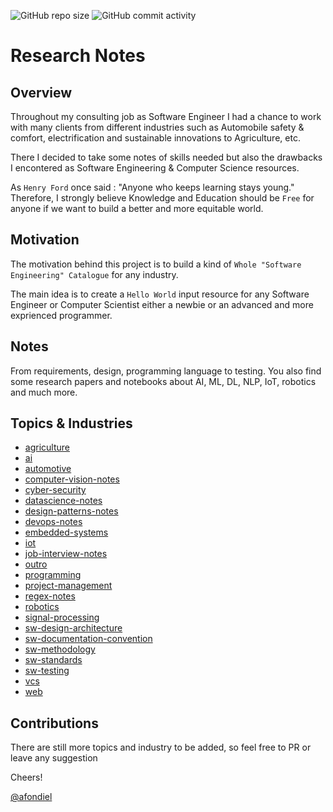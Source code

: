 ![GitHub repo size](https://img.shields.io/github/repo-size/afondiel/research-notes) ![GitHub commit activity](https://img.shields.io/github/commit-activity/m/afondiel/research-notes) 
# Research Notes

## Overview

Throughout my consulting job as Software Engineer I had a chance to work with many clients from different industries such as Automobile safety & comfort, electrification and sustainable innovations to Agriculture, etc. 

There I decided to take some notes of skills needed but also the drawbacks I encontered as Software Engineering & Computer Science resources. 

As `Henry Ford` once said : "Anyone who keeps learning stays young." Therefore, I strongly believe Knowledge and Education should be `Free` for anyone if we want to build a better and more equitable world. 

## Motivation

The motivation behind this project is to build a kind of `Whole "Software Engineering" Catalogue` for any industry.

The main idea is to create a `Hello World` input resource for any Software Engineer or Computer Scientist either a newbie or an advanced and more exprienced programmer. 

## Notes 

From requirements, design, programming language to testing. You also find some research papers and notebooks about AI, ML, DL, NLP, IoT, robotics and much more.

## Topics & Industries
- [agriculture](https://github.com/afondiel/research-notes/tree/master/agriculture)
- [ai](https://github.com/afondiel/research-notes/tree/master/ai)
- [automotive](https://github.com/afondiel/research-notes/tree/master/automotive)
- [computer-vision-notes](https://github.com/afondiel/research-notes/tree/master/computer-vision-notes)
- [cyber-security](https://github.com/afondiel/research-notes/tree/master/cyber-security)
- [datascience-notes](https://github.com/afondiel/research-notes/tree/master/datascience-notes)
- [design-patterns-notes](https://github.com/afondiel/research-notes/tree/master/design-patterns-notes)
- [devops-notes](https://github.com/afondiel/research-notes/tree/master/devops-notes)
- [embedded-systems](https://github.com/afondiel/research-notes/tree/master/embedded-systems)
- [iot](https://github.com/afondiel/research-notes/tree/master/iot)
- [job-interview-notes](https://github.com/afondiel/research-notes/tree/master/job-interview-notes)
- [outro](https://github.com/afondiel/research-notes/tree/master/outro)
- [programming](https://github.com/afondiel/research-notes/tree/master/programming)
- [project-management](https://github.com/afondiel/research-notes/tree/master/project-management)
- [regex-notes](https://github.com/afondiel/research-notes/tree/master/regex-notes)
- [robotics](https://github.com/afondiel/research-notes/tree/master/robotics)
- [signal-processing](https://github.com/afondiel/research-notes/tree/master/signal-processing)
- [sw-design-architecture](https://github.com/afondiel/research-notes/tree/master/sw-design-architecture)
- [sw-documentation-convention](https://github.com/afondiel/research-notes/tree/master/sw-documentation-convention)
- [sw-methodology](https://github.com/afondiel/research-notes/tree/master/sw-methodology)
- [sw-standards](https://github.com/afondiel/research-notes/tree/master/sw-standards)
- [sw-testing](https://github.com/afondiel/research-notes/tree/master/sw-testing)
- [vcs](https://github.com/afondiel/research-notes/tree/master/vcs)
- [web](https://github.com/afondiel/research-notes/tree/master/web)

## Contributions

There are still more topics and industry to be added, so feel free to PR or leave any suggestion

Cheers! 

[@afondiel](https://github.com/afondiel)
